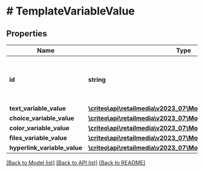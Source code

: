 # # TemplateVariableValue

## Properties

Name | Type | Description | Notes
------------ | ------------- | ------------- | -------------
**id** | **string** | The id of the template variable the value is applied to |
**text_variable_value** | [**\criteo\api\retailmedia\v2023_07\Model\TextVariableValue**](TextVariableValue.md) |  | [optional]
**choice_variable_value** | [**\criteo\api\retailmedia\v2023_07\Model\ChoiceVariableValue**](ChoiceVariableValue.md) |  | [optional]
**color_variable_value** | [**\criteo\api\retailmedia\v2023_07\Model\ColorVariableValue**](ColorVariableValue.md) |  | [optional]
**files_variable_value** | [**\criteo\api\retailmedia\v2023_07\Model\FilesVariableValue**](FilesVariableValue.md) |  | [optional]
**hyperlink_variable_value** | [**\criteo\api\retailmedia\v2023_07\Model\HyperlinkVariableValue**](HyperlinkVariableValue.md) |  | [optional]

[[Back to Model list]](../../README.md#models) [[Back to API list]](../../README.md#endpoints) [[Back to README]](../../README.md)
